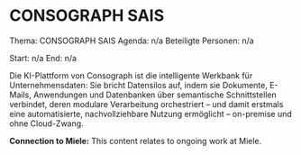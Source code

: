 # CONSOGRAPH SAIS
Thema: CONSOGRAPH SAIS
Agenda: n/a
Beteiligte Personen: n/a

Start: n/a
End: n/a

Die KI-Plattform von Consograph ist die intelligente Werkbank für Unternehmensdaten: Sie bricht Datensilos auf, indem sie Dokumente, E-Mails, Anwendungen und Datenbanken über semantische Schnittstellen verbindet, deren modulare Verarbeitung orchestriert – und damit erstmals eine automatisierte, nachvollziehbare Nutzung ermöglicht – on-premise und ohne Cloud-Zwang.

**Connection to Miele:** This content relates to ongoing work at Miele.
